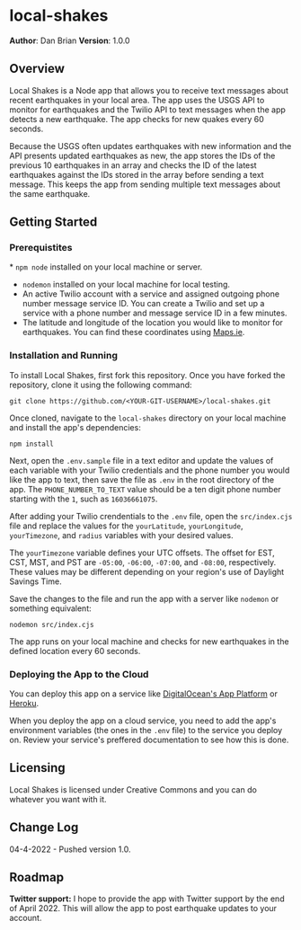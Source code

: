 # local-shakes

**Author**: Dan Brian
**Version**: 1.0.0

## Overview
Local Shakes is a Node app that allows you to receive text messages about recent earthquakes in your local area. The app uses the USGS API to monitor for earthquakes and the Twilio API to text messages when the app detects a new earthquake. The app checks for new quakes every 60 seconds.

Because the USGS often updates earthquakes with new information and the API presents updated earthquakes as new, the app stores the IDs of the previous 10 earthquakes in an array and checks the ID of the latest earthquakes against the IDs stored in the array before sending a text message. This keeps the app from sending multiple text messages about the same earthquake.

## Getting Started

### Prerequistites
* `npm node` installed on your local machine or server.
* `nodemon` installed on your local machine for local testing.
* An active Twilio account with a service and assigned outgoing phone number message service ID. You can create a Twilio and set up a service with a phone number and message service ID in a few minutes.
* The latitude and longitude of the location you would like to monitor for earthquakes. You can find these coordinates using [Maps.ie](https://www.maps.ie/coordinates.html).

### Installation and Running

To install Local Shakes, first fork this repository. Once you have forked the repository, clone it using the following command:

```
git clone https://github.com/<YOUR-GIT-USERNAME>/local-shakes.git
```

Once cloned, navigate to the `local-shakes` directory on your local machine and install the app's dependencies:

```
npm install
```

Next, open the `.env.sample` file in a text editor and update the values of each variable with your Twilio credentials and the phone number you would like the app to text, then save the file as `.env` in the root directory of the app. The `PHONE_NUMBER_TO_TEXT` value should be a ten digit phone number starting with the `1`, such as `16036661075`.

After adding your Twilio crendentials to the `.env` file, open the `src/index.cjs` file and replace the values for the `yourLatitude`, `yourLongitude`, `yourTimezone`, and `radius` variables with your desired values. 

The `yourTimezone` variable defines your UTC offsets. The offset for EST, CST, MST, and PST are `-05:00`, `-06:00`, `-07:00`, and `-08:00`, respectively. These values may be different depending on your region's use of Daylight Savings Time.

Save the changes to the file and run the app with a server like `nodemon` or something equivalent:

```
nodemon src/index.cjs
```

The app runs on your local machine and checks for new earthquakes in the defined location every 60 seconds.

### Deploying the App to the Cloud
You can deploy this app on a service like [DigitalOcean's App Platform](https://docs.digitalocean.com/products/app-platform/how-to/create-apps) or [Heroku](https://devcenter.heroku.com/articles/preparing-a-codebase-for-heroku-deployment).

When you deploy the app on a cloud service, you need to add the app's environment variables (the ones in the `.env` file) to the service you deploy on. Review your service's preffered documentation to see how this is done.

## Licensing
Local Shakes is licensed under Creative Commons and you can do whatever you want with it.

## Change Log
04-4-2022 - Pushed version 1.0.

## Roadmap

**Twitter support:** I hope to provide the app with Twitter support by the end of April 2022. This will allow the app to post earthquake updates to your account.